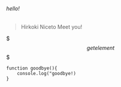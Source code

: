 ###### hello!

>Hirkoki
Niceto Meet you!

$$$
get element
$$$

```
function goodbye(){
    console.log("goodbye!)
}
```
